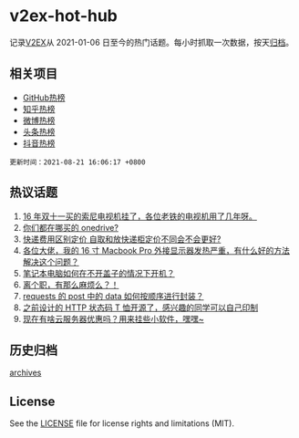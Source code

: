 # v2ex-hot-hub

 记录[V2EX](https://www.v2ex.com/)从 2021-01-06 日至今的热门话题。每小时抓取一次数据，按天[归档](archives)。
 
 ## 相关项目

- [GitHub热榜](https://github.com/snaildev/github-hot-hub)
- [知乎热榜](https://github.com/snaildev/zhihu-hot-hub)
- [微博热榜](https://github.com/snaildev/weibo-hot-hub)
- [头条热榜](https://github.com/snaildev/toutiao-hot-hub)
- [抖音热榜](https://github.com/snaildev/douyin-hot-hub)


 `更新时间：2021-08-21 16:06:17 +0800`

## 热议话题

1. [16 年双十一买的索尼电视机挂了，各位老铁的电视机用了几年呀。](https://www.v2ex.com/t/797135)
1. [你们都在哪买的 onedrive?](https://www.v2ex.com/t/797138)
1. [快递费用区别定价 自取和放快递柜定价不同会不会更好?](https://www.v2ex.com/t/797080)
1. [各位大佬，我的 16 寸 Macbook Pro 外接显示器发热严重，有什么好的方法解决这个问题？](https://www.v2ex.com/t/797081)
1. [笔记本电脑如何在不开盖子的情况下开机？](https://www.v2ex.com/t/797056)
1. [离个职，有那么麻烦么？！](https://www.v2ex.com/t/797064)
1. [requests 的 post 中的 data 如何按顺序进行封装？](https://www.v2ex.com/t/797095)
1. [之前设计的 HTTP 状态码 T 恤开源了，感兴趣的同学可以自己印制](https://www.v2ex.com/t/797144)
1. [现在有啥云服务器优惠吗？用来挂些小软件，嘿嘿~](https://www.v2ex.com/t/797137)

## 历史归档

[archives](archives)

## License

See the [LICENSE](LICENSE) file for license rights and limitations (MIT).

